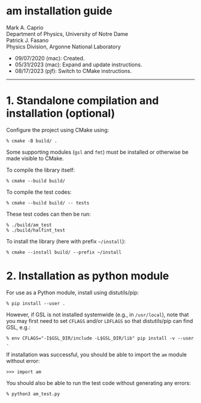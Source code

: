 # am installation guide #

Mark A. Caprio  
Department of Physics, University of Notre Dame  
Patrick J. Fasano  
Physics Division, Argonne National Laboratory

+ 09/07/2020 (mac): Created.
+ 05/31/2023 (mac): Expand and update instructions.
+ 08/17/2023 (pjf): Switch to CMake instructions.

----------------------------------------------------------------

# 1. Standalone compilation and installation (optional)

Configure the project using CMake using:

  ~~~~~~~~~~~~~~~~~~~~~~~~~~~~~~~~~~~~~~~~~~~~~~~~~~~~~~~~~~~~~~~~
  % cmake -B build/ .
  ~~~~~~~~~~~~~~~~~~~~~~~~~~~~~~~~~~~~~~~~~~~~~~~~~~~~~~~~~~~~~~~~

Some supporting modules (`gsl` and `fmt`) must be installed or otherwise be made
visible to CMake.

To compile the library itself:

  ~~~~~~~~~~~~~~~~
  % cmake --build build/
  ~~~~~~~~~~~~~~~~

To compile the test codes:

  ~~~~~~~~~~~~~~~~
  % cmake --build build/ -- tests
  ~~~~~~~~~~~~~~~~

These test codes can then be run:

  ~~~~~~~~~~~~~~~~
  % ./build/am_test
  % ./build/halfint_test
  ~~~~~~~~~~~~~~~~

To install the library (here with prefix `~/install`):
  ~~~~~~~~~~~~~~~~
  % cmake --install build/ --prefix ~/install
  ~~~~~~~~~~~~~~~~

# 2. Installation as python module

For use as a Python module, install using distutils/pip:

   ~~~~~~~~~~~~~~~~
   % pip install --user .
   ~~~~~~~~~~~~~~~~

However, if GSL is not installed systemwide (e.g., in `/usr/local`), note that
you may first need to set `CFLAGS` and/or `LDFLAGS` so that distutils/pip can
find GSL, e.g.:

   ~~~~~~~~~~~~~~~~
   % env CFLAGS="-I$GSL_DIR/include -L$GSL_DIR/lib" pip install -v --user .
   ~~~~~~~~~~~~~~~~

If installation was successful, you should be able to import the `am` module without error:

   ~~~~~~~~~~~~~~~~
   >>> import am
   ~~~~~~~~~~~~~~~~
   
You should also be able to run the test code without generating any errors:

   ~~~~~~~~~~~~~~~~
   % python3 am_test.py
   ~~~~~~~~~~~~~~~~


